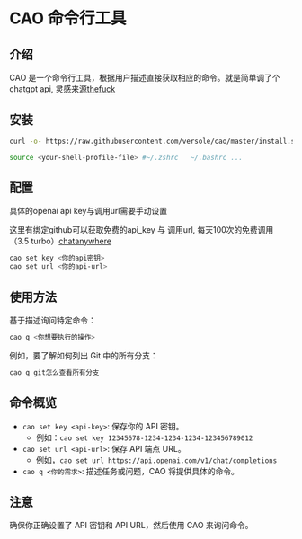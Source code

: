 # CAO 命令行工具

## 介绍
CAO 是一个命令行工具，根据用户描述直接获取相应的命令。就是简单调了个chatgpt api, 灵感来源[thefuck](https://github.com/nvbn/thefuck)

## 安装
```bash
curl -o- https://raw.githubusercontent.com/versole/cao/master/install.sh | bash

source <your-shell-profile-file> #~/.zshrc   ~/.bashrc ...
```


## 配置
具体的openai api key与调用url需要手动设置

这里有绑定github可以获取免费的api_key 与 调用url, 每天100次的免费调用（3.5 turbo）[chatanywhere](https://github.com/chatanywhere/GPT_API_free)

```bash
cao set key <你的api密钥>
cao set url <你的api-url>
```
## 使用方法
基于描述询问特定命令：

``` bash
cao q <你想要执行的操作>
```

例如，要了解如何列出 Git 中的所有分支：
``` bash
cao q git怎么查看所有分支
```


## 命令概览

- `cao set key <api-key>`: 保存你的 API 密钥。
  -  例如：`cao set key 12345678-1234-1234-1234-123456789012`
- `cao set url <api-url>`: 保存 API 端点 URL。
  -  例如，`cao set url https://api.openai.com/v1/chat/completions`
- `cao q <你的需求>`: 描述任务或问题，CAO 将提供具体的命令。

## 注意

确保你正确设置了 API 密钥和 API URL，然后使用 CAO 来询问命令。






